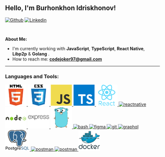 <!-- Your title -->

## Hello, I'm Burhonkhon Idriskhonov!

<!-- Your badges
You can use the website to generate badges: https://shields.io/
-->

[![Github](https://img.shields.io/badge/-Github-000?style=flat&logo=Github&logoColor=white)](https://github.com/burhon97)
[![Linkedin](https://img.shields.io/badge/-LinkedIn-blue?style=flat&logo=Linkedin&logoColor=white)](https://www.linkedin.com/in/burhonkhon-idriskhonov-92561b250/)

&nbsp;

**About Me:**

- I'm currently working with **JavaScript**, **TypeScript**, **React Native**, **Libp2p** & **Golang** .
- How to reach me: **codejoker97@gmail.com**

---

<h3 align="left">Languages and Tools:</h3>
 <p align="left">
        <a href="https://www.w3.org/html/" target="_blank" rel="noreferrer">
          <img
            src="https://raw.githubusercontent.com/devicons/devicon/master/icons/html5/html5-original-wordmark.svg"
            alt="html5"
            width="70"
            height="70"
          />
        </a>
        <a
          href="https://www.w3schools.com/css/"
          target="_blank"
          rel="noreferrer"
        >
          <img
            src="https://raw.githubusercontent.com/devicons/devicon/master/icons/css3/css3-original-wordmark.svg"
            alt="css3"
            width="70"
            height="70"
          />
        </a>
        <a
          href="https://developer.mozilla.org/en-US/docs/Web/JavaScript"
          target="_blank"
          rel="noreferrer"
        >
          <img
            src="https://raw.githubusercontent.com/devicons/devicon/master/icons/javascript/javascript-original.svg"
            alt="javascript"
            width="70"
            height="70"
          />
        </a>
        <a
          href="https://www.typescriptlang.org/"
          target="_blank"
          rel="noreferrer"
        >
          <img
            src="https://raw.githubusercontent.com/devicons/devicon/master/icons/typescript/typescript-original.svg"
            alt="typescript"
            width="70"
            height="70"
          />
        </a>
        <a href="https://reactjs.org/" target="_blank" rel="noreferrer">
          <img
            src="https://raw.githubusercontent.com/devicons/devicon/master/icons/react/react-original-wordmark.svg"
            alt="react"
            width="70"
            height="70"
          />
        </a>
        <a href="https://reactnative.dev/" target="_blank" rel="noreferrer">
          <img
            src="https://reactnative.dev/img/header_logo.svg"
            alt="reactnative"
            width="70"
            height="70"
          />
        </a>
        <a href="https://nodejs.org" target="_blank" rel="noreferrer">
          <img
            src="https://raw.githubusercontent.com/devicons/devicon/master/icons/nodejs/nodejs-original-wordmark.svg"
            alt="nodejs"
            width="70"
            height="70"
          />
        </a>
        <a href="https://expressjs.com" target="_blank" rel="noreferrer">
          <img
            src="https://raw.githubusercontent.com/devicons/devicon/master/icons/express/express-original-wordmark.svg"
            alt="express"
            width="70"
            height="70"
          />
        </a>
        <a href="https://golang.org" target="_blank" rel="noreferrer">
          <img
            src="https://raw.githubusercontent.com/devicons/devicon/master/icons/go/go-original.svg"
            alt="go"
            width="70"
            height="70"
          />
        </a>
        <a
          href="https://www.gnu.org/software/bash/"
          target="_blank"
          rel="noreferrer"
        >
          <img
            src="https://www.vectorlogo.zone/logos/gnu_bash/gnu_bash-icon.svg"
            alt="bash"
            width="70"
            height="70"
          />
        </a>
        <a href="https://www.figma.com/" target="_blank" rel="noreferrer">
          <img
            src="https://www.vectorlogo.zone/logos/figma/figma-icon.svg"
            alt="figma"
            width="70"
            height="70"
          />
        </a>
        <a href="https://git-scm.com/" target="_blank" rel="noreferrer">
          <img
            src="https://www.vectorlogo.zone/logos/git-scm/git-scm-icon.svg"
            alt="git"
            width="70"
            height="70"
          />
        </a>
        <a href="https://graphql.org" target="_blank" rel="noreferrer">
          <img
            src="https://www.vectorlogo.zone/logos/graphql/graphql-icon.svg"
            alt="graphql"
            width="70"
            height="70"
          />
        </a>
        <a href="https://www.postgresql.org" target="_blank" rel="noreferrer">
          <img
            src="https://raw.githubusercontent.com/devicons/devicon/master/icons/postgresql/postgresql-original-wordmark.svg"
            alt="postgresql"
            width="80"
            height="70"
          />
        </a>
        <a href="https://postman.com" target="_blank" rel="noreferrer">
          <img
            src="https://www.vectorlogo.zone/logos/getpostman/getpostman-icon.svg"
            alt="postman"
            width="70"
            height="70"
          />
        </a>
        <a href="https://dbdb.io/db/leveldb" target="_blank" rel="noreferrer">
          <img
            src="https://dbdb.io/media/logos/leveldb-horizontal.png.280x250_q85.png"
            alt="postman"
            width="100"
            height="70"
          />
        </a>
        <a href="https://www.docker.com" target="_blank" rel="noreferrer">
          <img
            src="https://raw.githubusercontent.com/devicons/devicon/master/icons/docker/docker-original-wordmark.svg"
            alt="docker"
            width="70"
            height="70"
          />
        </a>
      </p>
